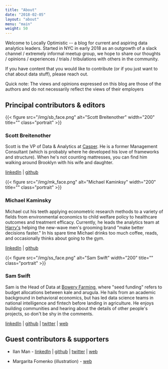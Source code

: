 ```yaml
---
title: "About"
date: "2018-02-05"
layout: "about"
menu: "main"
weight: 50
---
```


Welcome to Locally Optimistic -- a blog for current and aspiring data analytics leaders. Started in NYC in early 2018 as an outgrowth of a slack channel / extremely informal meetup group, we hope to share our thoughts / opinions / experiences / trials / tribulations with others in the community.

If you have content that you would like to contribute (or if you just want to chat about data stuff), please reach out.

Quick note: The views and opinions expressed on this blog are those of the authors and do not necessarily reflect the views of their employers

## Principal contributors & editors

<div class="break"></div>
{{< figure src="/img/sb_face.png" alt="Scott Breitenother" width="200" title="" class="portrait" >}}

### Scott Breitenother

Scott is the VP of Data & Analytics at [Casper](https://casper.com/). He is a former Management Consultant (which is probably where he developed his love of frameworks and structure). When he's not counting mattresses, you can find him walking around Brooklyn with his wife and daughter.

[linkedIn](https://www.linkedin.com/in/scottbreitenother/) | [github](https://github.com/sbreitenother) 

<div class="break"></div>
{{< figure src="/img/mk_face.png" alt="Michael Kaminksy" width="200" title="" class="portrait" >}}

### Michael Kaminsky

Michael cut his teeth applying econometric research methods to a variety of fields from environmental economics to child welfare policy to healthcare outcomes and treatment efficacy. Currently, he leads the analytics team at [Harry's](https://www.harrys.com) helping the new-wave men's grooming brand "make better decisions faster." In his spare time Michael drinks too much coffee, reads, and occasionally thinks about going to the gym.

[linkedIn](https://www.linkedin.com/in/michael-the-data-guy-kaminsky/) | [github](https://github.com/mikekaminsky) 

<div class="break"></div>
{{< figure src="/img/ss_face.png" alt="Sam Swift" width="200" title="" class="portrait" >}}

### Sam Swift

Sam is the Head of Data at [Bowery Farming](http://boweryfarming.com/how-it-works), where "seed funding" refers to budget allocations between kale and arugula. He hails from an academic background in behavioral economics, but has led data science teams in national intelligence and fintech before landing in agriculture. He enjoys building communities and hearing about the details of other people's projects, so don't be shy in the comments.

[linkedIn](https://www.linkedin.com/in/samswift/) | [github](https://github.com/swiftsam) | [twitter](https://twitter.com/swiftsam) | [web](http://swift.pw/)

## Guest contributors & supporters

* Ilan Man - [linkedIn](https://www.linkedin.com/in/ilanman/) | [github](https://github.com/ilanman) | [twitter](https://twitter.com/ilanthedataman) | [web](http://www.ilanman.io)

* Margarita Fomenko (illustration) - [web](https://www.mfomenko.com)